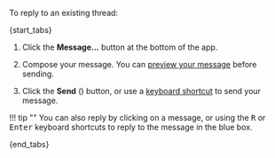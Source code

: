 To reply to an existing thread:

{start_tabs}

1. Click the **Message...** button at the bottom of the app.

1. Compose your message. You
   can [preview your message](/help/preview-your-message-before-sending) before
   sending.

1. Click the **Send** (<i class="zulip-icon zulip-icon-send"></i>) button, or
   use a [keyboard shortcut](/help/mastering-the-compose-box#toggle-between-ctrl-enter-and-enter-to-send-a-message)
   to send your message.

!!! tip ""
    You can also reply by clicking on a message, or using the <kbd>R</kbd> or
    <kbd>Enter</kbd> keyboard shortcuts to reply to the message in the blue box.

{end_tabs}
